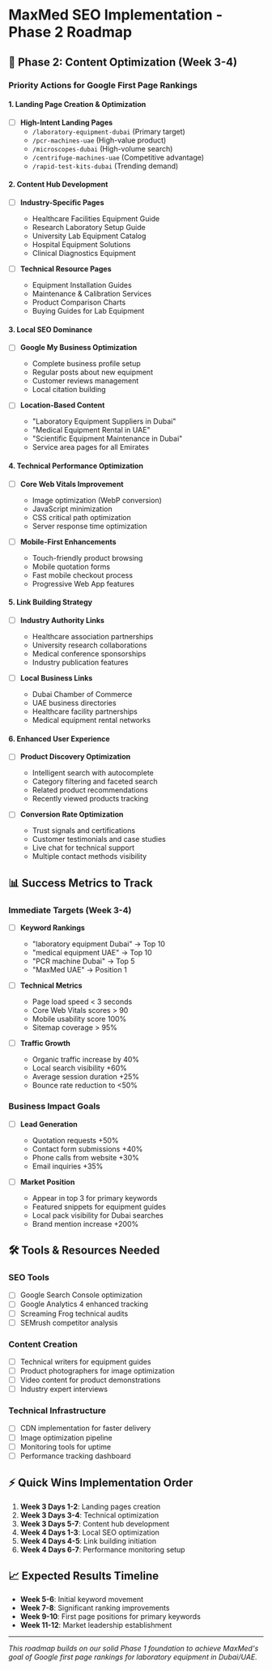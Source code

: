 # MaxMed SEO Implementation - Phase 2 Roadmap

## 🎯 **Phase 2: Content Optimization (Week 3-4)**

### **Priority Actions for Google First Page Rankings**

#### **1. Landing Page Creation & Optimization**
- [ ] **High-Intent Landing Pages**
  - `/laboratory-equipment-dubai` (Primary target)
  - `/pcr-machines-uae` (High-value product)
  - `/microscopes-dubai` (High-volume search)
  - `/centrifuge-machines-uae` (Competitive advantage)
  - `/rapid-test-kits-dubai` (Trending demand)

#### **2. Content Hub Development**
- [ ] **Industry-Specific Pages**
  - Healthcare Facilities Equipment Guide
  - Research Laboratory Setup Guide
  - University Lab Equipment Catalog
  - Hospital Equipment Solutions
  - Clinical Diagnostics Equipment

- [ ] **Technical Resource Pages**
  - Equipment Installation Guides
  - Maintenance & Calibration Services
  - Product Comparison Charts
  - Buying Guides for Lab Equipment

#### **3. Local SEO Dominance**
- [ ] **Google My Business Optimization**
  - Complete business profile setup
  - Regular posts about new equipment
  - Customer reviews management
  - Local citation building

- [ ] **Location-Based Content**
  - "Laboratory Equipment Suppliers in Dubai"
  - "Medical Equipment Rental in UAE"
  - "Scientific Equipment Maintenance in Dubai"
  - Service area pages for all Emirates

#### **4. Technical Performance Optimization**
- [ ] **Core Web Vitals Improvement**
  - Image optimization (WebP conversion)
  - JavaScript minimization
  - CSS critical path optimization
  - Server response time optimization

- [ ] **Mobile-First Enhancements**
  - Touch-friendly product browsing
  - Mobile quotation forms
  - Fast mobile checkout process
  - Progressive Web App features

#### **5. Link Building Strategy**
- [ ] **Industry Authority Links**
  - Healthcare association partnerships
  - University research collaborations
  - Medical conference sponsorships
  - Industry publication features

- [ ] **Local Business Links**
  - Dubai Chamber of Commerce
  - UAE business directories
  - Healthcare facility partnerships
  - Medical equipment rental networks

#### **6. Enhanced User Experience**
- [ ] **Product Discovery Optimization**
  - Intelligent search with autocomplete
  - Category filtering and faceted search
  - Related product recommendations
  - Recently viewed products tracking

- [ ] **Conversion Rate Optimization**
  - Trust signals and certifications
  - Customer testimonials and case studies
  - Live chat for technical support
  - Multiple contact methods visibility

## 📊 **Success Metrics to Track**

### **Immediate Targets (Week 3-4)**
- [ ] **Keyword Rankings**
  - "laboratory equipment Dubai" → Top 10
  - "medical equipment UAE" → Top 10
  - "PCR machine Dubai" → Top 5
  - "MaxMed UAE" → Position 1

- [ ] **Technical Metrics**
  - Page load speed < 3 seconds
  - Core Web Vitals scores > 90
  - Mobile usability score 100%
  - Sitemap coverage > 95%

- [ ] **Traffic Growth**
  - Organic traffic increase by 40%
  - Local search visibility +60%
  - Average session duration +25%
  - Bounce rate reduction to <50%

### **Business Impact Goals**
- [ ] **Lead Generation**
  - Quotation requests +50%
  - Contact form submissions +40%
  - Phone calls from website +30%
  - Email inquiries +35%

- [ ] **Market Position**
  - Appear in top 3 for primary keywords
  - Featured snippets for equipment guides
  - Local pack visibility for Dubai searches
  - Brand mention increase +200%

## 🛠 **Tools & Resources Needed**

### **SEO Tools**
- [ ] Google Search Console optimization
- [ ] Google Analytics 4 enhanced tracking
- [ ] Screaming Frog technical audits
- [ ] SEMrush competitor analysis

### **Content Creation**
- [ ] Technical writers for equipment guides
- [ ] Product photographers for image optimization
- [ ] Video content for product demonstrations
- [ ] Industry expert interviews

### **Technical Infrastructure**
- [ ] CDN implementation for faster delivery
- [ ] Image optimization pipeline
- [ ] Monitoring tools for uptime
- [ ] Performance tracking dashboard

## ⚡ **Quick Wins Implementation Order**

1. **Week 3 Days 1-2**: Landing pages creation
2. **Week 3 Days 3-4**: Technical optimization
3. **Week 3 Days 5-7**: Content hub development
4. **Week 4 Days 1-3**: Local SEO optimization
5. **Week 4 Days 4-5**: Link building initiation
6. **Week 4 Days 6-7**: Performance monitoring setup

## 📈 **Expected Results Timeline**

- **Week 5-6**: Initial keyword movement
- **Week 7-8**: Significant ranking improvements
- **Week 9-10**: First page positions for primary keywords
- **Week 11-12**: Market leadership establishment

---

*This roadmap builds on our solid Phase 1 foundation to achieve MaxMed's goal of Google first page rankings for laboratory equipment in Dubai/UAE.* 